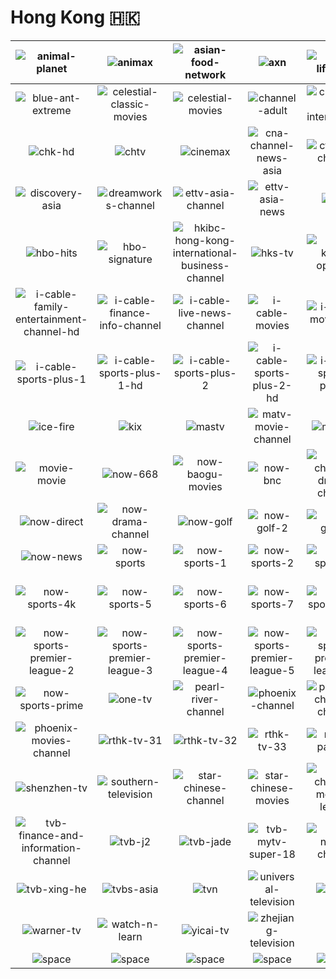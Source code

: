 # Hong Kong 🇭🇰

| ![animal-planet] | ![animax] | ![asian-food-network] | ![axn] | ![bbc-lifestyle] | ![blue-ant-entertainment] |
|:---:|:---:|:---:|:---:|:---:|:---:|
| ![blue-ant-extreme] | ![celestial-classic-movies] | ![celestial-movies] | ![channel-adult] | ![channel-v-international] | ![chk] |
| ![chk-hd] | ![chtv] | ![cinemax] | ![cna-channel-news-asia] | ![cti-asia-channel] | ![da-vinci] |
| ![discovery-asia] | ![dreamworks-channel] | ![ettv-asia-channel] | ![ettv-asia-news] | ![hbo] | ![hbo-family] |
| ![hbo-hits] | ![hbo-signature] | ![hkibc-hong-kong-international-business-channel] | ![hks-tv] | ![hong-kong-open-tv] | ![i-cable-family-entertainment-channel] |
| ![i-cable-family-entertainment-channel-hd] | ![i-cable-finance-info-channel] | ![i-cable-live-news-channel] | ![i-cable-movies] | ![i-cable-movies-hd] | ![i-cable-news-channel] |
| ![i-cable-sports-plus-1] | ![i-cable-sports-plus-1-hd] | ![i-cable-sports-plus-2] | ![i-cable-sports-plus-2-hd] | ![i-cable-sports-plus-3] | ![i-cable-sports-plus-3-hd] |
| ![ice-fire] | ![kix] | ![mastv] | ![matv-movie-channel] | ![mihk-tv] | ![mmov-concert-mv] |
| ![movie-movie] | ![now-668] | ![now-baogu-movies] | ![now-bnc] | ![now-chinese-drama-channel] | ![now-data] |
| ![now-direct] | ![now-drama-channel] | ![now-golf] | ![now-golf-2] | ![now-golf-3] | ![now-jelli] |
| ![now-news] | ![now-sports] | ![now-sports-1] | ![now-sports-2] | ![now-sports-3] | ![now-sports-4] |
| ![now-sports-4k] | ![now-sports-5] | ![now-sports-6] | ![now-sports-7] | ![now-sports-plus] | ![now-sports-premier-league-1] |
| ![now-sports-premier-league-2] | ![now-sports-premier-league-3] | ![now-sports-premier-league-4] | ![now-sports-premier-league-5] | ![now-sports-premier-league-6] | ![now-sports-premier-league-tv] |
| ![now-sports-prime] | ![one-tv] | ![pearl-river-channel] | ![phoenix-channel] | ![phoenix-chinese-channel] | ![phoenix-infonews-channel] |
| ![phoenix-movies-channel] | ![rthk-tv-31] | ![rthk-tv-32] | ![rthk-tv-33] | ![rugby-pass-tv] | ![sansha-tv] |
| ![shenzhen-tv] | ![southern-television] | ![star-chinese-channel] | ![star-chinese-movies] | ![star-chinese-movies-legend] | ![thrill] |
| ![tvb-finance-and-information-channel] | ![tvb-j2] | ![tvb-jade] | ![tvb-mytv-super-18] | ![tvb-news-channel] | ![tvb-pearl] |
| ![tvb-xing-he] | ![tvbs-asia] | ![tvn] | ![universal-television] | ![viu-tv] | ![viu-tv-six] |
| ![warner-tv] | ![watch-n-learn] | ![yicai-tv] | ![zhejiang-television] |  |  |
| ![space] | ![space] | ![space] | ![space] | ![space] | ![space] |

[animal-planet]:https://raw.githubusercontent.com/tv-logo/tv-logos/main/countries/hong-kong/animal-planet-hk.png
[animax]:https://raw.githubusercontent.com/tv-logo/tv-logos/main/countries/hong-kong/animax-hk.png
[asian-food-network]:https://raw.githubusercontent.com/tv-logo/tv-logos/main/countries/hong-kong/asian-food-network-hk.png
[axn]:https://raw.githubusercontent.com/tv-logo/tv-logos/main/countries/hong-kong/axn-hk.png
[bbc-lifestyle]:https://raw.githubusercontent.com/tv-logo/tv-logos/main/countries/hong-kong/bbc-lifestyle-hk.png
[blue-ant-entertainment]:https://raw.githubusercontent.com/tv-logo/tv-logos/main/countries/hong-kong/blue-ant-entertainment-hk.png
[blue-ant-extreme]:https://raw.githubusercontent.com/tv-logo/tv-logos/main/countries/hong-kong/blue-ant-extreme-hk.png
[celestial-classic-movies]:https://raw.githubusercontent.com/tv-logo/tv-logos/main/countries/hong-kong/celestial-classic-movies-hk.png
[celestial-movies]:https://raw.githubusercontent.com/tv-logo/tv-logos/main/countries/hong-kong/celestial-movies-hk.png
[channel-adult]:https://raw.githubusercontent.com/tv-logo/tv-logos/main/countries/hong-kong/channel-adult-hk.png
[channel-v-international]:https://raw.githubusercontent.com/tv-logo/tv-logos/main/countries/hong-kong/channel-v-international-hk.png
[chk]:https://raw.githubusercontent.com/tv-logo/tv-logos/main/countries/hong-kong/chk-hk.png
[chk-hd]:https://raw.githubusercontent.com/tv-logo/tv-logos/main/countries/hong-kong/chk-hd-hk.png
[chtv]:https://raw.githubusercontent.com/tv-logo/tv-logos/main/countries/hong-kong/chtv-hk.png
[cinemax]:https://raw.githubusercontent.com/tv-logo/tv-logos/main/countries/hong-kong/cinemax-hk.png
[cna-channel-news-asia]:https://raw.githubusercontent.com/tv-logo/tv-logos/main/countries/hong-kong/cna-channel-news-asia-hk.png
[cti-asia-channel]:https://raw.githubusercontent.com/tv-logo/tv-logos/main/countries/hong-kong/cti-asia-channel-hk.png
[da-vinci]:https://raw.githubusercontent.com/tv-logo/tv-logos/main/countries/hong-kong/da-vinci-hk.png
[discovery-asia]:https://raw.githubusercontent.com/tv-logo/tv-logos/main/countries/hong-kong/discovery-asia-hk.png
[dreamworks-channel]:https://raw.githubusercontent.com/tv-logo/tv-logos/main/countries/hong-kong/dreamworks-channel-hk.png
[ettv-asia-channel]:https://raw.githubusercontent.com/tv-logo/tv-logos/main/countries/hong-kong/ettv-asia-channel-hk.png
[ettv-asia-news]:https://raw.githubusercontent.com/tv-logo/tv-logos/main/countries/hong-kong/ettv-asia-news-hk.png
[hbo]:https://raw.githubusercontent.com/tv-logo/tv-logos/main/countries/hong-kong/hbo-hk.png
[hbo-family]:https://raw.githubusercontent.com/tv-logo/tv-logos/main/countries/hong-kong/hbo-family-hk.png
[hbo-hits]:https://raw.githubusercontent.com/tv-logo/tv-logos/main/countries/hong-kong/hbo-hits-hk.png
[hbo-signature]:https://raw.githubusercontent.com/tv-logo/tv-logos/main/countries/hong-kong/hbo-signature-hk.png
[hkibc-hong-kong-international-business-channel]:https://raw.githubusercontent.com/tv-logo/tv-logos/main/countries/hong-kong/hkibc-hong-kong-international-business-channel-hk.png
[hks-tv]:https://raw.githubusercontent.com/tv-logo/tv-logos/main/countries/hong-kong/hks-tv-hk.png
[hong-kong-open-tv]:https://raw.githubusercontent.com/tv-logo/tv-logos/main/countries/hong-kong/hong-kong-open-tv-hk.png
[i-cable-family-entertainment-channel]:https://raw.githubusercontent.com/tv-logo/tv-logos/main/countries/hong-kong/i-cable-family-entertainment-channel-hk.png
[i-cable-family-entertainment-channel-hd]:https://raw.githubusercontent.com/tv-logo/tv-logos/main/countries/hong-kong/i-cable-family-entertainment-channel-hd-hk.png
[i-cable-finance-info-channel]:https://raw.githubusercontent.com/tv-logo/tv-logos/main/countries/hong-kong/i-cable-finance-info-channel-hk.png
[i-cable-live-news-channel]:https://raw.githubusercontent.com/tv-logo/tv-logos/main/countries/hong-kong/i-cable-live-news-channel-hk.png
[i-cable-movies]:https://raw.githubusercontent.com/tv-logo/tv-logos/main/countries/hong-kong/i-cable-movies-hk.png
[i-cable-movies-hd]:https://raw.githubusercontent.com/tv-logo/tv-logos/main/countries/hong-kong/i-cable-movies-hd-hk.png
[i-cable-news-channel]:https://raw.githubusercontent.com/tv-logo/tv-logos/main/countries/hong-kong/i-cable-news-channel-hk.png
[i-cable-sports-plus-1]:https://raw.githubusercontent.com/tv-logo/tv-logos/main/countries/hong-kong/i-cable-sports-plus-1-hk.png
[i-cable-sports-plus-1-hd]:https://raw.githubusercontent.com/tv-logo/tv-logos/main/countries/hong-kong/i-cable-sports-plus-1-hd-hk.png
[i-cable-sports-plus-2]:https://raw.githubusercontent.com/tv-logo/tv-logos/main/countries/hong-kong/i-cable-sports-plus-2-hk.png
[i-cable-sports-plus-2-hd]:https://raw.githubusercontent.com/tv-logo/tv-logos/main/countries/hong-kong/i-cable-sports-plus-2-hd-hk.png
[i-cable-sports-plus-3]:https://raw.githubusercontent.com/tv-logo/tv-logos/main/countries/hong-kong/i-cable-sports-plus-3-hk.png
[i-cable-sports-plus-3-hd]:https://raw.githubusercontent.com/tv-logo/tv-logos/main/countries/hong-kong/i-cable-sports-plus-3-hd-hk.png
[ice-fire]:https://raw.githubusercontent.com/tv-logo/tv-logos/main/countries/hong-kong/ice-fire-hk.png
[kix]:https://raw.githubusercontent.com/tv-logo/tv-logos/main/countries/hong-kong/kix-hk.png
[mastv]:https://raw.githubusercontent.com/tv-logo/tv-logos/main/countries/hong-kong/mastv-hk.png
[matv-movie-channel]:https://raw.githubusercontent.com/tv-logo/tv-logos/main/countries/hong-kong/matv-movie-channel-hk.png
[mihk-tv]:https://raw.githubusercontent.com/tv-logo/tv-logos/main/countries/hong-kong/mihk-tv-hk.png
[mmov-concert-mv]:https://raw.githubusercontent.com/tv-logo/tv-logos/main/countries/hong-kong/mmov-concert-mv-hk.png
[movie-movie]:https://raw.githubusercontent.com/tv-logo/tv-logos/main/countries/hong-kong/movie-movie-hk.png
[now-668]:https://raw.githubusercontent.com/tv-logo/tv-logos/main/countries/hong-kong/now-668-hk.png
[now-baogu-movies]:https://raw.githubusercontent.com/tv-logo/tv-logos/main/countries/hong-kong/now-baogu-movies-hk.png
[now-bnc]:https://raw.githubusercontent.com/tv-logo/tv-logos/main/countries/hong-kong/now-bnc-hk.png
[now-chinese-drama-channel]:https://raw.githubusercontent.com/tv-logo/tv-logos/main/countries/hong-kong/now-chinese-drama-channel-hk.png
[now-data]:https://raw.githubusercontent.com/tv-logo/tv-logos/main/countries/hong-kong/now-data-hk.png
[now-direct]:https://raw.githubusercontent.com/tv-logo/tv-logos/main/countries/hong-kong/now-direct-hk.png
[now-drama-channel]:https://raw.githubusercontent.com/tv-logo/tv-logos/main/countries/hong-kong/now-drama-channel-hk.png
[now-golf]:https://raw.githubusercontent.com/tv-logo/tv-logos/main/countries/hong-kong/now-golf-hk.png
[now-golf-2]:https://raw.githubusercontent.com/tv-logo/tv-logos/main/countries/hong-kong/now-golf-2-hk.png
[now-golf-3]:https://raw.githubusercontent.com/tv-logo/tv-logos/main/countries/hong-kong/now-golf-3-hk.png
[now-jelli]:https://raw.githubusercontent.com/tv-logo/tv-logos/main/countries/hong-kong/now-jelli-hk.png
[now-news]:https://raw.githubusercontent.com/tv-logo/tv-logos/main/countries/hong-kong/now-news-hk.png
[now-sports]:https://raw.githubusercontent.com/tv-logo/tv-logos/main/countries/hong-kong/now-sports-hk.png
[now-sports-1]:https://raw.githubusercontent.com/tv-logo/tv-logos/main/countries/hong-kong/now-sports-1-hk.png
[now-sports-2]:https://raw.githubusercontent.com/tv-logo/tv-logos/main/countries/hong-kong/now-sports-2-hk.png
[now-sports-3]:https://raw.githubusercontent.com/tv-logo/tv-logos/main/countries/hong-kong/now-sports-3-hk.png
[now-sports-4]:https://raw.githubusercontent.com/tv-logo/tv-logos/main/countries/hong-kong/now-sports-4-hk.png
[now-sports-4k]:https://raw.githubusercontent.com/tv-logo/tv-logos/main/countries/hong-kong/now-sports-4k-hk.png
[now-sports-5]:https://raw.githubusercontent.com/tv-logo/tv-logos/main/countries/hong-kong/now-sports-5-hk.png
[now-sports-6]:https://raw.githubusercontent.com/tv-logo/tv-logos/main/countries/hong-kong/now-sports-6-hk.png
[now-sports-7]:https://raw.githubusercontent.com/tv-logo/tv-logos/main/countries/hong-kong/now-sports-7-hk.png
[now-sports-plus]:https://raw.githubusercontent.com/tv-logo/tv-logos/main/countries/hong-kong/now-sports-plus-hk.png
[now-sports-premier-league-1]:https://raw.githubusercontent.com/tv-logo/tv-logos/main/countries/hong-kong/now-sports-premier-league-1-hk.png
[now-sports-premier-league-2]:https://raw.githubusercontent.com/tv-logo/tv-logos/main/countries/hong-kong/now-sports-premier-league-2-hk.png
[now-sports-premier-league-3]:https://raw.githubusercontent.com/tv-logo/tv-logos/main/countries/hong-kong/now-sports-premier-league-3-hk.png
[now-sports-premier-league-4]:https://raw.githubusercontent.com/tv-logo/tv-logos/main/countries/hong-kong/now-sports-premier-league-4-hk.png
[now-sports-premier-league-5]:https://raw.githubusercontent.com/tv-logo/tv-logos/main/countries/hong-kong/now-sports-premier-league-5-hk.png
[now-sports-premier-league-6]:https://raw.githubusercontent.com/tv-logo/tv-logos/main/countries/hong-kong/now-sports-premier-league-6-hk.png
[now-sports-premier-league-tv]:https://raw.githubusercontent.com/tv-logo/tv-logos/main/countries/hong-kong/now-sports-premier-league-tv-hk.png
[now-sports-prime]:https://raw.githubusercontent.com/tv-logo/tv-logos/main/countries/hong-kong/now-sports-prime-hk.png
[one-tv]:https://raw.githubusercontent.com/tv-logo/tv-logos/main/countries/hong-kong/one-tv-hk.png
[pearl-river-channel]:https://raw.githubusercontent.com/tv-logo/tv-logos/main/countries/hong-kong/pearl-river-channel-hk.png
[phoenix-channel]:https://raw.githubusercontent.com/tv-logo/tv-logos/main/countries/hong-kong/phoenix-hk-channel-hk.png
[phoenix-chinese-channel]:https://raw.githubusercontent.com/tv-logo/tv-logos/main/countries/hong-kong/phoenix-chinese-channel-hk.png
[phoenix-infonews-channel]:https://raw.githubusercontent.com/tv-logo/tv-logos/main/countries/hong-kong/phoenix-infonews-channel-hk.png
[phoenix-movies-channel]:https://raw.githubusercontent.com/tv-logo/tv-logos/main/countries/hong-kong/phoenix-movies-channel-hk.png
[rthk-tv-31]:https://raw.githubusercontent.com/tv-logo/tv-logos/main/countries/hong-kong/rthk-tv-31-hk.png
[rthk-tv-32]:https://raw.githubusercontent.com/tv-logo/tv-logos/main/countries/hong-kong/rthk-tv-32-hk.png
[rthk-tv-33]:https://raw.githubusercontent.com/tv-logo/tv-logos/main/countries/hong-kong/rthk-tv-33-hk.png
[rugby-pass-tv]:https://raw.githubusercontent.com/tv-logo/tv-logos/main/countries/hong-kong/rugby-pass-tv-hk.png
[sansha-tv]:https://raw.githubusercontent.com/tv-logo/tv-logos/main/countries/hong-kong/sansha-tv-hk.png
[shenzhen-tv]:https://raw.githubusercontent.com/tv-logo/tv-logos/main/countries/hong-kong/shenzhen-tv-hk.png
[southern-television]:https://raw.githubusercontent.com/tv-logo/tv-logos/main/countries/hong-kong/southern-television-hk.png
[star-chinese-channel]:https://raw.githubusercontent.com/tv-logo/tv-logos/main/countries/hong-kong/star-chinese-channel-hk.png
[star-chinese-movies]:https://raw.githubusercontent.com/tv-logo/tv-logos/main/countries/hong-kong/star-chinese-movies-hk.png
[star-chinese-movies-legend]:https://raw.githubusercontent.com/tv-logo/tv-logos/main/countries/hong-kong/star-chinese-movies-legend-hk.png
[thrill]:https://raw.githubusercontent.com/tv-logo/tv-logos/main/countries/hong-kong/thrill-hk.png
[tvb-finance-and-information-channel]:https://raw.githubusercontent.com/tv-logo/tv-logos/main/countries/hong-kong/tvb-finance-and-information-channel-hk.png
[tvb-j2]:https://raw.githubusercontent.com/tv-logo/tv-logos/main/countries/hong-kong/tvb-j2-hk.png
[tvb-jade]:https://raw.githubusercontent.com/tv-logo/tv-logos/main/countries/hong-kong/tvb-jade-hk.png
[tvb-mytv-super-18]:https://raw.githubusercontent.com/tv-logo/tv-logos/main/countries/hong-kong/tvb-mytv-super-18-hk.png
[tvb-news-channel]:https://raw.githubusercontent.com/tv-logo/tv-logos/main/countries/hong-kong/tvb-news-channel-hk.png
[tvb-pearl]:https://raw.githubusercontent.com/tv-logo/tv-logos/main/countries/hong-kong/tvb-pearl-hk.png
[tvb-xing-he]:https://raw.githubusercontent.com/tv-logo/tv-logos/main/countries/hong-kong/tvb-xing-he-hk.png
[tvbs-asia]:https://raw.githubusercontent.com/tv-logo/tv-logos/main/countries/hong-kong/tvbs-asia-hk.png
[tvn]:https://raw.githubusercontent.com/tv-logo/tv-logos/main/countries/hong-kong/tvn-hk.png
[universal-television]:https://raw.githubusercontent.com/tv-logo/tv-logos/main/countries/hong-kong/universal-television-hk.png
[viu-tv]:https://raw.githubusercontent.com/tv-logo/tv-logos/main/countries/hong-kong/viu-tv-hk.png
[viu-tv-six]:https://raw.githubusercontent.com/tv-logo/tv-logos/main/countries/hong-kong/viu-tv-six-hk.png
[warner-tv]:https://raw.githubusercontent.com/tv-logo/tv-logos/main/countries/hong-kong/warner-tv-hk.png
[watch-n-learn]:https://raw.githubusercontent.com/tv-logo/tv-logos/main/countries/hong-kong/watch-n-learn-hk.png
[yicai-tv]:https://raw.githubusercontent.com/tv-logo/tv-logos/main/countries/hong-kong/yicai-tv-hk.png
[zhejiang-television]:https://raw.githubusercontent.com/tv-logo/tv-logos/main/countries/hong-kong/zhejiang-television-hk.png

[Space]:https://raw.githubusercontent.com/tv-logo/tv-logos/main/misc/space-1500.png "Space"
